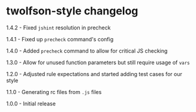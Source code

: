 # twolfson-style changelog
1.4.2 - Fixed `jshint` resolution in precheck

1.4.1 - Fixed up `precheck` command's config

1.4.0 - Added `precheck` command to allow for critical JS checking

1.3.0 - Allow for unused function parameters but still require usage of `vars`

1.2.0 - Adjusted rule expectations and started adding test cases for our style

1.1.0 - Generating rc files from `.js` files

1.0.0 - Initial release
